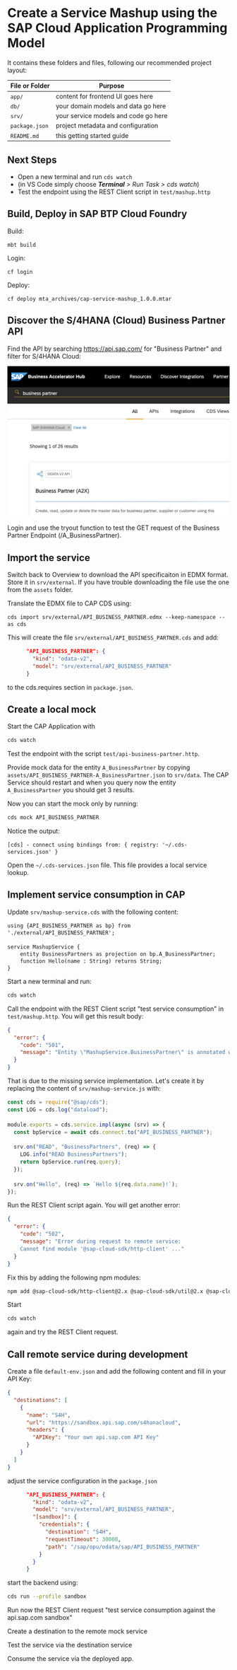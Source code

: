 # Create a Service Mashup using the SAP Cloud Application Programming Model

It contains these folders and files, following our recommended project layout:

| File or Folder | Purpose                              |
| -------------- | ------------------------------------ |
| `app/`         | content for frontend UI goes here    |
| `db/`          | your domain models and data go here  |
| `srv/`         | your service models and code go here |
| `package.json` | project metadata and configuration   |
| `README.md`    | this getting started guide           |

## Next Steps

- Open a new terminal and run `cds watch`
- (in VS Code simply choose _**Terminal** > Run Task > cds watch_)
- Test the endpoint using the REST Client script in `test/mashup.http`

## Build, Deploy in SAP BTP Cloud Foundry

Build:

```
mbt build
```

Login:

```
cf login
```

Deploy:

```
cf deploy mta_archives/cap-service-mashup_1.0.0.mtar
```

## Discover the S/4HANA (Cloud) Business Partner API

Find the API by searching https://api.sap.com/ for "Business Partner" and filter for S/4HANA Cloud:

![api.sap.com S/4HANA Cloud Business Partner (A2X) API](./assets/api.sap.com-BP-A2X.png)

Login and use the tryout function to test the GET request of the Business Partner Endpoint (/A_BusinessPartner).

## Import the service

Switch back to Overview to download the API specificaiton in EDMX format. Store it in `srv/external`. If you have trouble downloading the file use the one from the `assets` folder.

Translate the EDMX file to CAP CDS using:

```
cds import srv/external/API_BUSINESS_PARTNER.edmx --keep-namespace --as cds
```

This will create the file `srv/external/API_BUSINESS_PARTNER.cds` and add:

```JSON
      "API_BUSINESS_PARTNER": {
        "kind": "odata-v2",
        "model": "srv/external/API_BUSINESS_PARTNER"
      }
```

to the cds.requires section in `package.json`.

## Create a local mock

Start the CAP Application with

```bash
cds watch
```

Test the endpoint with the script `test/api-business-partner.http`.

Provide mock data for the entity `A_BusinessPartner` by copying `assets/API_BUSINESS_PARTNER-A_BusinessPartner.json` to `srv/data`. The CAP Service should restart and when you query now the entity `A_BusinessPartner` you should get 3 results.

Now you can start the mock only by running:

```bash
cds mock API_BUSINESS_PARTNER
```

Notice the output:

```
[cds] - connect using bindings from: { registry: '~/.cds-services.json' }
```

Open the `~/.cds-services.json` file. This file provides a local service lookup.

## Implement service consumption in CAP

Update `srv/mashup-service.cds` with the following content:

```CDS
using {API_BUSINESS_PARTNER as bp} from './external/API_BUSINESS_PARTNER';

service MashupService {
    entity BusinessPartners as projection on bp.A_BusinessPartner;
    function Hello(name : String) returns String;
}
```

Start a new terminal and run:

```bash
cds watch
```

Call the endpoint with the REST Client script "test service consumption" in `test/mashup.http`. You will get this result body:

```JSON
{
  "error": {
    "code": "501",
    "message": "Entity \"MashupService.BusinessPartner\" is annotated with \"@cds.persistence.skip\" and cannot be served generically."
  }
}
```

That is due to the missing service implementation. Let's create it by replacing the content of `srv/mashup-service.js` with:

```JavaScript
const cds = require("@sap/cds");
const LOG = cds.log("dataload");

module.exports = cds.service.impl(async (srv) => {
  const bpService = await cds.connect.to("API_BUSINESS_PARTNER");

  srv.on("READ", "BusinessPartners", (req) => {
    LOG.info("READ BusinessPartners");
    return bpService.run(req.query);
  });

  srv.on("Hello", (req) => `Hello ${req.data.name}!`);
});
```

Run the REST Client script again. You will get another error:

```JSON
{
  "error": {
    "code": "502",
    "message": "Error during request to remote service:
    Cannot find module '@sap-cloud-sdk/http-client' ..."
  }
}
```

Fix this by adding the following npm modules:

```bash
npm add @sap-cloud-sdk/http-client@2.x @sap-cloud-sdk/util@2.x @sap-cloud-sdk/connectivity@2.x
```

Start

```bash
cds watch
```

again and try the REST Client request.

## Call remote service during development

Create a file `default-env.json` and add the following content and fill in your API Key:

```JSON
{
  "destinations": [
    {
      "name": "S4H",
      "url": "https://sandbox.api.sap.com/s4hanacloud",
      "headers": {
        "APIKey": "Your own api.sap.com API Key"
      }
    }
  ]
}
```

adjust the service configuration in the `package.json`

```JSON
      "API_BUSINESS_PARTNER": {
        "kind": "odata-v2",
        "model": "srv/external/API_BUSINESS_PARTNER",
        "[sandbox]": {
          "credentials": {
            "destination": "S4H",
            "requestTimeout": 30000,
            "path": "/sap/opu/odata/sap/API_BUSINESS_PARTNER"
          }
        }
      }
```

start the backend using:

```bash
cds run --profile sandbox
```

Run now the REST Client request "test service consumption against the api.sap.com sandbox"

Create a destination to the remote mock service

Test the service via the destination service

Consume the service via the deployed app.
